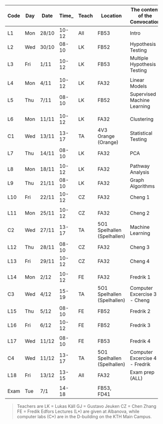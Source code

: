  | Code | Day  | Date  | Time_  | Teach | Location | The content of the Convocation |
 |--------|-------|--------|---------------|--------|------------|----------------------------------------|
 | L1         | Mon | 28/10 | 10-12 | All | FB53 | Intro  |
 | L2         | Wed | 30/10 | 08-10 | LK | FB52 | Hypothesis Testing  |
 | L3         | Fri | 1/11 | 10-12 | LK | FB53 | Multiple Hypothesis Testing  |
 |         |     |     |           |       |      |       |
 | L4         | Mon | 4/11 | 10-12 | LK | FA32 | Linear Models  |
 | L5         | Thu | 7/11 | 08-10 | LK | FB52 | Supervised Machine Learning  |
 |         |     |     |           |       |      |       |
 | L6         | Mon | 11/11 | 10-12 | LK | FA32 | Clustering  |
 | C1         | Wed | 13/11 | 13-17 | TA | 4V3 Orange (Orange) | Statistical Testing   |
 | L7         | Thu | 14/11 | 08-10 | LK | FA32 | PCA  |
 |         |     |     |           |       |      |       |
 | L8         | Mon | 18/11 | 10-12 | LK | FA32 | Pathway Analysis   |
 | L9         | Thu | 21/11 | 08-10 | LK | FA32 | Graph Algorithms  |
 | L10         | Fri | 22/11 | 10-12 | CZ | FA32 | Cheng 1  |
 |         |     |     |           |       |      |       |
 | L11         | Mon | 25/11 | 10-12 | CZ | FA32 | Cheng 2  |
 | C2         | Wed | 27/11 | 13-17 | TA | 5O1 Spelhallen (Spelhallen) | Machine Learning   |
 | L12         | Thu | 28/11 | 08-10 | CZ | FA32 | Cheng 3  |
 | L13         | Fri | 29/11 | 10-12 | CZ | FA32 | Cheng 4  |
 |         |     |     |           |       |      |       |
 | L14         | Mon | 2/12 | 10-12 | FE | FA32 | Fredrik 1   |
 | C3         | Wed | 4/12 | 15-19 | TA | 5O1 Spelhallen (Spelhallen) | Computer Excercise 3 - Cheng   |
 | L15         | Thu | 5/12 | 08-10 | FE | FB52 | Fredrik 2
 | L16         | Fri | 6/12 | 10-12 | FE | FB52 | Fredrik 3
 |         |     |     |           |       |      |       |
 | L17         | Wed | 11/12 | 08-10 | FE | FB53 | Fredrik 4
 | C4         | Wed | 11/12 | 13-17 | TA | 5O1 Spelhallen (Spelhallen) | Computer Excercise 4 - Fredrik   |
 | L18         | Fri | 13/12 | 13-15 | All | FA32 | Exam prep (ALL)  |
 |         |     |     |           |       |      |       |
 | Exam       | Tue | 7/1 | 14-18 |  | FB53, FD41 |   |        |

> Teachers are
> LK = Lukas Käll
> GJ = Gustavo Jeuken
> CZ = Chen Zhang
> FE = Fredik Edfors
> Lectures (L*) are given at Albanova, while computer labs (C*) are in the D-building on the KTH Main Campus.

